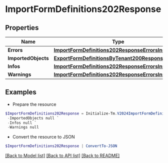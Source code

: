 # ImportFormDefinitions202Response
## Properties

Name | Type | Description | Notes
------------ | ------------- | ------------- | -------------
**Errors** | [**ImportFormDefinitions202ResponseErrorsInner[]**](ImportFormDefinitions202ResponseErrorsInner.md) |  | [optional] 
**ImportedObjects** | [**ExportFormDefinitionsByTenant200ResponseInner[]**](ExportFormDefinitionsByTenant200ResponseInner.md) |  | [optional] 
**Infos** | [**ImportFormDefinitions202ResponseErrorsInner[]**](ImportFormDefinitions202ResponseErrorsInner.md) |  | [optional] 
**Warnings** | [**ImportFormDefinitions202ResponseErrorsInner[]**](ImportFormDefinitions202ResponseErrorsInner.md) |  | [optional] 

## Examples

- Prepare the resource
```powershell
$ImportFormDefinitions202Response = Initialize-Tm.V2024ImportFormDefinitions202Response  -Errors null `
 -ImportedObjects null `
 -Infos null `
 -Warnings null
```

- Convert the resource to JSON
```powershell
$ImportFormDefinitions202Response | ConvertTo-JSON
```

[[Back to Model list]](../README.md#documentation-for-models) [[Back to API list]](../README.md#documentation-for-api-endpoints) [[Back to README]](../README.md)

